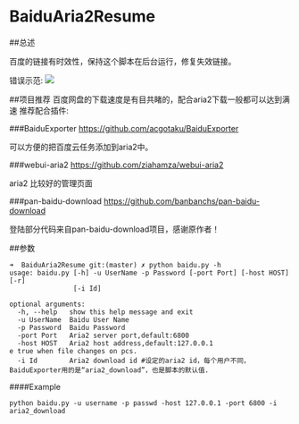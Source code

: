 # BaiduAria2Resume

##总述

百度的链接有时效性，保持这个脚本在后台运行，修复失效链接。

错误示范:
![](https://raw.githubusercontent.com/sunzhaoyang/BaiduAria2Resume/master/screenshot.png)

##项目推荐
百度网盘的下载速度是有目共睹的，配合aria2下载一般都可以达到满速
推荐配合插件:

###BaiduExporter
<https://github.com/acgotaku/BaiduExporter>

可以方便的把百度云任务添加到aria2中。


###webui-aria2
<https://github.com/ziahamza/webui-aria2>

aria2 比较好的管理页面

###pan-baidu-download
<https://github.com/banbanchs/pan-baidu-download>

登陆部分代码来自pan-baidu-download项目，感谢原作者！

##参数

```
➜  BaiduAria2Resume git:(master) ✗ python baidu.py -h
usage: baidu.py [-h] -u UserName -p Password [-port Port] [-host HOST] [-r]
                [-i Id]

optional arguments:
  -h, --help   show this help message and exit
  -u UserName  Baidu User Name
  -p Password  Baidu Password
  -port Port   Aria2 server port,default:6800
  -host HOST   Aria2 host address,default:127.0.0.1
e true when file changes on pcs.
  -i Id        Aria2 download id #设定的aria2 id，每个用户不同，BaiduExporter用的是“aria2_download”，也是脚本的默认值.

```

####Example
```
python baidu.py -u username -p passwd -host 127.0.0.1 -port 6800 -i aria2_download
```




